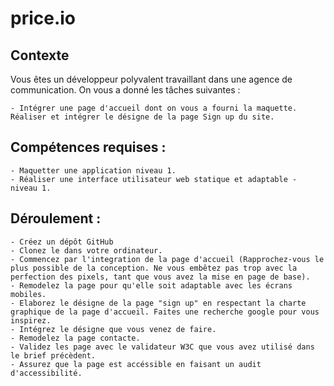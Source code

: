 # price.io
## Contexte

Vous êtes un développeur polyvalent travaillant dans une agence de communication. On vous a donné les tâches suivantes : 

    - Intégrer une page d'accueil dont on vous a fourni la maquette. 
    Réaliser et intégrer le désigne de la page Sign up du site.

## Compétences requises : 

    - Maquetter une application niveau 1.
    - Réaliser une interface utilisateur web statique et adaptable - niveau 1.

## Déroulement :

    - Créez un dépôt GitHub
    - Clonez le dans votre ordinateur.
    - Commencez par l'integration de la page d'accueil (Rapprochez-vous le plus possible de la conception. Ne vous embêtez pas trop avec la perfection des pixels, tant que vous avez la mise en page de base).
    - Remodelez la page pour qu'elle soit adaptable avec les écrans mobiles.
    - Elaborez le désigne de la page "sign up" en respectant la charte graphique de la page d'accueil. Faites une recherche google pour vous inspirez.
    - Intégrez le désigne que vous venez de faire.
    - Remodelez la page contacte.
    - Validez les page avec le validateur W3C que vous avez utilisé dans le brief précèdent.
    - Assurez que la page est accéssible en faisant un audit d'accessibilité.
